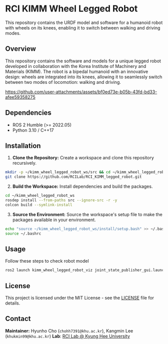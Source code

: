 # RCI KIMM Wheel Legged Robot
This repository contains the URDF model and software for a humanoid robot with wheels on its knees, enabling it to switch between walking and driving modes.

## Overview
This repository contains the software and models for a unique legged robot developed in collaboration with the Korea Institute of Machinery and Materials (KIMM). The robot is a bipedal humanoid with an innovative design: wheels are integrated into its knees, allowing it to seamlessly switch between two modes of locomotion: walking and driving.

https://github.com/user-attachments/assets/bf0ed73e-b05b-43fd-bd33-afee59358275


## Dependencies
- ROS 2 Humble (>= 2022.05)
- Python 3.10 / C++17

## Installation
1. **Clone the Repository:** Create a workspace and clone this repository recursively.
```bash
mkdir -p ~/kimm_wheel_legged_robot_ws/src && cd ~/kimm_wheel_legged_robot_ws/src
git clone https://github.com/RCILab/RCI_KIMM_legged_robot.git
```
2. **Build the Workspace:** Install dependencies and build the packages.
```bash
cd ~/kimm_wheel_legged_robot_ws
rosdep install --from-paths src --ignore-src -r -y
colcon build --symlink-install
```

3. **Source the Environment:** Source the workspace's setup file to make the packages available in your environment.
```bash
echo "source ~/kimm_wheel_legged_robot_ws/install/setup.bash" >> ~/.bashrc
source ~/.bashrc
```

## Usage
Follow these steps to check robot model
```bash
ros2 launch kimm_wheel_legged_robot_viz joint_state_publisher_gui.launch.py
```

## License
This project is licensed under the MIT License - see the [LICENSE](LICENSE) file for details.

## Contact
**Maintainer:** Hyunho Cho (`chohh7391@khu.ac.kr`), Kangmin Lee (`khukmin99@khu.ac.kr`)
**Lab**: [RCI Lab @ Kyung Hee University](https://rcilab.khu.ac.kr)
